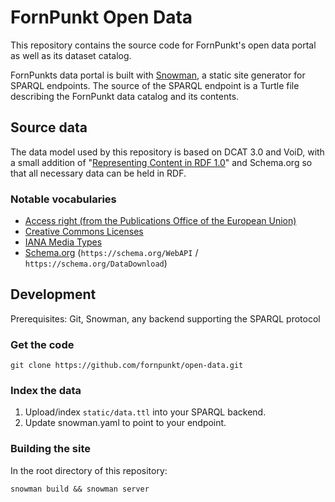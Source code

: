 # FornPunkt Open Data

This repository contains the source code for FornPunkt's open data portal as well as its dataset catalog.

FornPunkts data portal is built with [Snowman](https://github.com/glaciers-in-archives/snowman), a static site generator for SPARQL endpoints. The source of the SPARQL endpoint is a Turtle file describing the FornPunkt data catalog and its contents.

## Source data

The data model used by this repository is based on DCAT 3.0 and VoiD, with a small addition of "[Representing Content in RDF 1.0](https://www.w3.org/TR/Content-in-RDF/)" and Schema.org so that all necessary data can be held in RDF.

### Notable vocabularies

 - [Access right (from the Publications Office of the European Union)](http://publications.europa.eu/resource/dataset/access-right)
 - [Creative Commons Licenses](https://creativecommons.org/about/cclicenses/)
 - [IANA Media Types](https://www.iana.org/assignments/media-types/media-types.xhtml)
 - [Schema.org](https://schema.org/) (`https://schema.org/WebAPI` / `https://schema.org/DataDownload`)

## Development

Prerequisites: Git, Snowman, any backend supporting the SPARQL protocol

### Get the code

```
git clone https://github.com/fornpunkt/open-data.git
```

### Index the data

1. Upload/index `static/data.ttl` into your SPARQL backend.
2. Update snowman.yaml to point to your endpoint.

### Building the site

In the root directory of this repository:

```
snowman build && snowman server
```

